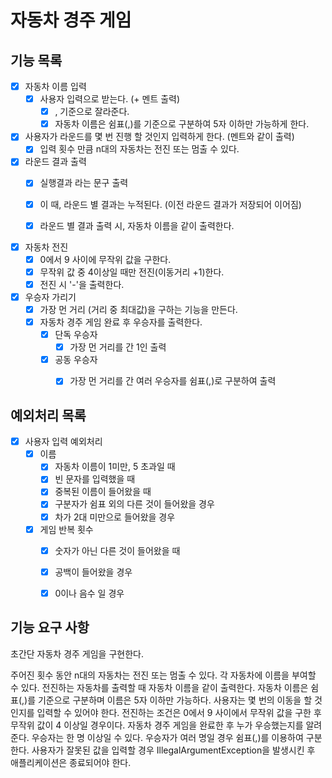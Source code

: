 # 자동차 경주 게임

## 기능 목록
-[X] 자동차 이름 입력
  - [X] 사용자 입력으로 받는다. (+ 멘트 출력)
    -[X] , 기준으로 잘라준다.
    -[X] 자동차 이름은 쉼표(,)를 기준으로 구분하여 5자 이하만 가능하게 한다.
    
-[X] 사용자가 라운드를 몇 번 진행 할 것인지 입력하게 한다. (멘트와 같이 출력)
  -[X] 입력 횟수 만큼 n대의 자동차는 전진 또는 멈출 수 있다.
  
-[X] 라운드 결과 출력
  -[X] 실행결과 라는 문구 출력
  -[X] 이 때, 라운드 별 결과는 누적된다. (이전 라운드 결과가 저장되어 이어짐)
  -[X] 라운드 별 결과 출력 시, 자동차 이름을 같이 출력한다.


- [X] 자동차 전진
  - [X] 0에서 9 사이에 무작위 값을 구한다.
  - [X] 무작위 값 중 4이상일 때만 전진(이동거리 +1)한다.
  - [X] 전진 시 '-'을 출력한다. 
  
-[X] 우승자 가리기
  - [X] 가장 먼 거리 (거리 중 최대값)을 구하는 기능을 만든다.
  - [X] 자동차 경주 게임 완료 후 우승자를 출력한다.
    -[X] 단독 우승자
      - [X] 가장 먼 거리를 간 1인 출력
    -[X] 공동 우승자
      - [X] 가장 먼 거리를 간 여러 우승자를 쉼표(,)로 구분하여 출력

  
## 예외처리 목록
- [X] 사용자 입력 예외처리
  - [X] 이름
    - [X] 자동차 이름이 1미만, 5 초과일 때
    - [X] 빈 문자를 입력했을 때
    - [X] 중복된 이름이 들어왔을 때
    - [X] 구분자가 쉼표 외의 다른 것이 들어왔을 경우
    - [X] 차가 2대 미만으로 들어왔을 경우
  - [X] 게임 반복 횟수
    - [X] 숫자가 아닌 다른 것이 들어왔을 때
    - [X] 공백이 들어왔을 경우
    - [X] 0이나 음수 일 경우




## 기능 요구 사항
초간단 자동차 경주 게임을 구현한다.

주어진 횟수 동안 n대의 자동차는 전진 또는 멈출 수 있다.
각 자동차에 이름을 부여할 수 있다. 
전진하는 자동차를 출력할 때 자동차 이름을 같이 출력한다.
자동차 이름은 쉼표(,)를 기준으로 구분하며 이름은 5자 이하만 가능하다.
사용자는 몇 번의 이동을 할 것인지를 입력할 수 있어야 한다.
전진하는 조건은 0에서 9 사이에서 무작위 값을 구한 후 무작위 값이 4 이상일 경우이다.
자동차 경주 게임을 완료한 후 누가 우승했는지를 알려준다. 
우승자는 한 명 이상일 수 있다.
우승자가 여러 명일 경우 쉼표(,)를 이용하여 구분한다.
사용자가 잘못된 값을 입력할 경우 IllegalArgumentException을 발생시킨 후 애플리케이션은 종료되어야 한다.